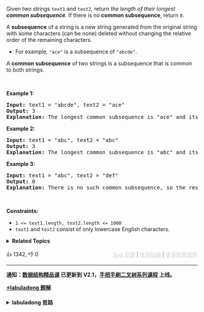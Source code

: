 <p>Given two strings <code>text1</code> and <code>text2</code>, return <em>the length of their longest <strong>common subsequence</strong>. </em>If there is no <strong>common subsequence</strong>, return <code>0</code>.</p>

<p>A <strong>subsequence</strong> of a string is a new string generated from the original string with some characters (can be none) deleted without changing the relative order of the remaining characters.</p>

<ul> 
 <li>For example, <code>"ace"</code> is a subsequence of <code>"abcde"</code>.</li> 
</ul>

<p>A <strong>common subsequence</strong> of two strings is a subsequence that is common to both strings.</p>

<p>&nbsp;</p> 
<p><strong class="example">Example 1:</strong></p>

<pre>
<strong>Input:</strong> text1 = "abcde", text2 = "ace" 
<strong>Output:</strong> 3  
<strong>Explanation:</strong> The longest common subsequence is "ace" and its length is 3.
</pre>

<p><strong class="example">Example 2:</strong></p>

<pre>
<strong>Input:</strong> text1 = "abc", text2 = "abc"
<strong>Output:</strong> 3
<strong>Explanation:</strong> The longest common subsequence is "abc" and its length is 3.
</pre>

<p><strong class="example">Example 3:</strong></p>

<pre>
<strong>Input:</strong> text1 = "abc", text2 = "def"
<strong>Output:</strong> 0
<strong>Explanation:</strong> There is no such common subsequence, so the result is 0.
</pre>

<p>&nbsp;</p> 
<p><strong>Constraints:</strong></p>

<ul> 
 <li><code>1 &lt;= text1.length, text2.length &lt;= 1000</code></li> 
 <li><code>text1</code> and <code>text2</code> consist of only lowercase English characters.</li> 
</ul>

<details><summary><strong>Related Topics</strong></summary>字符串 | 动态规划</details><br>

<div>👍 1342, 👎 0<span style='float: right;'><span style='color: gray;'><a href='https://github.com/labuladong/fucking-algorithm/discussions/939' target='_blank' style='color: lightgray;text-decoration: underline;'>bug 反馈</a> | <a href='https://labuladong.gitee.io/article/fname.html?fname=jb插件简介' target='_blank' style='color: lightgray;text-decoration: underline;'>使用指南</a> | <a href='https://labuladong.github.io/algo/images/others/%E5%85%A8%E5%AE%B6%E6%A1%B6.jpg' target='_blank' style='color: lightgray;text-decoration: underline;'>更多配套插件</a></span></span></div>

<div id="labuladong"><hr>

**通知：[数据结构精品课](https://aep.h5.xeknow.com/s/1XJHEO) 已更新到 V2.1，[手把手刷二叉树系列课程](https://aep.xet.tech/s/3YGcq3) 上线。**



<p><strong><a href="https://labuladong.gitee.io/article/slug.html?slug=longest-common-subsequence" target="_blank">⭐️labuladong 题解</a></strong></p>
<details><summary><strong>labuladong 思路</strong></summary>

## 基本思路

PS：这道题在[《算法小抄》](https://item.jd.com/12759911.html) 的第 117 页。

和 [72. 编辑距离](/problems/edit-distance) 同为经典的双字符串动态规划问题。用两个指针 `i, j` 在两个字符串上游走，这就是「状态」，字符串中的每个字符都有两种「选择」，要么在 `lcs` 中，要么不在。

![](https://labuladong.github.io/pictures/LCS/lcs.png)

`dp[i][j]` 的含义是：对于 `s1[1..i]` 和 `s2[1..j]`，它们的 LCS 长度是 `dp[i][j]`。

![](https://labuladong.github.io/pictures/LCS/lcs.png)

**详细题解：[经典动态规划：最长公共子序列](https://labuladong.github.io/article/fname.html?fname=LCS)**

**标签：[二维动态规划](https://mp.weixin.qq.com/mp/appmsgalbum?__biz=MzAxODQxMDM0Mw==&action=getalbum&album_id=2122017695998050308)，[动态规划](https://mp.weixin.qq.com/mp/appmsgalbum?__biz=MzAxODQxMDM0Mw==&action=getalbum&album_id=1318881141113536512)，子序列**

## 解法代码

提示：🟢 标记的是我写的解法代码，🤖 标记的是 chatGPT 翻译的多语言解法代码。如有错误，可以 [点这里](https://github.com/labuladong/fucking-algorithm/issues/1113) 反馈和修正。

<div class="tab-panel"><div class="tab-nav">
<button data-tab-item="cpp" class="tab-nav-button btn " data-tab-group="default" onclick="switchTab(this)">cpp🤖</button>

<button data-tab-item="python" class="tab-nav-button btn " data-tab-group="default" onclick="switchTab(this)">python🤖</button>

<button data-tab-item="java" class="tab-nav-button btn active" data-tab-group="default" onclick="switchTab(this)">java🟢</button>

<button data-tab-item="go" class="tab-nav-button btn " data-tab-group="default" onclick="switchTab(this)">go🤖</button>

<button data-tab-item="javascript" class="tab-nav-button btn " data-tab-group="default" onclick="switchTab(this)">javascript🤖</button>
</div><div class="tab-content">
<div data-tab-item="cpp" class="tab-item " data-tab-group="default"><div class="highlight">

```cpp
// 注意：cpp 代码由 chatGPT🤖 根据我的 java 代码翻译，旨在帮助不同背景的读者理解算法逻辑。
// 本代码已经通过力扣的测试用例，应该可直接成功提交。

class Solution {
public:
    int longestCommonSubsequence(string s1, string s2) {
        int m = s1.length(), n = s2.length();
        // 定义：s1[0..i-1] 和 s2[0..j-1] 的 lcs 长度为 dp[i][j]
        int dp[m + 1][n + 1];
        // 目标：s1[0..m-1] 和 s2[0..n-1] 的 lcs 长度，即 dp[m][n]
        // base case: dp[0][..] = dp[..][0] = 0
        memset(dp, 0, sizeof(dp));
        
        for (int i = 1; i <= m; i++) {
            for (int j = 1; j <= n; j++) {
                // 现在 i 和 j 从 1 开始，所以要减一
                if (s1[i - 1] == s2[j - 1]) {
                    // s1[i-1] 和 s2[j-1] 必然在 lcs 中
                    dp[i][j] = 1 + dp[i - 1][j - 1];
                } else {
                    // s1[i-1] 和 s2[j-1] 至少有一个不在 lcs 中
                    dp[i][j] = max(dp[i][j - 1], dp[i - 1][j]);
                }
            }
        }

        return dp[m][n];
    }
};
```

</div></div>

<div data-tab-item="python" class="tab-item " data-tab-group="default"><div class="highlight">

```python
# 注意：python 代码由 chatGPT🤖 根据我的 java 代码翻译，旨在帮助不同背景的读者理解算法逻辑。
# 本代码已经通过力扣的测试用例，应该可直接成功提交。

class Solution:
    def longestCommonSubsequence(self, s1: str, s2: str) -> int:
        m, n = len(s1), len(s2)
        # 定义：s1[0..i-1] 和 s2[0..j-1] 的 lcs 长度为 dp[i][j]
        dp = [[0] * (n + 1) for _ in range(m + 1)]
        # 目标：s1[0..m-1] 和 s2[0..n-1] 的 lcs 长度，即 dp[m][n]
        # base case: dp[0][..] = dp[..][0] = 0

        for i in range(1, m + 1):
            for j in range(1, n + 1):
                # 现在 i 和 j 从 1 开始，所以要减一
                if s1[i - 1] == s2[j - 1]:
                    # s1[i-1] 和 s2[j-1] 必然在 lcs 中
                    dp[i][j] = 1 + dp[i - 1][j - 1]
                else:
                    # s1[i-1] 和 s2[j-1] 至少有一个不在 lcs 中
                    dp[i][j] = max(dp[i][j - 1], dp[i - 1][j])

        return dp[m][n]
```

</div></div>

<div data-tab-item="java" class="tab-item active" data-tab-group="default"><div class="highlight">

```java
class Solution {
    public int longestCommonSubsequence(String s1, String s2) {
        int m = s1.length(), n = s2.length();
        // 定义：s1[0..i-1] 和 s2[0..j-1] 的 lcs 长度为 dp[i][j]
        int[][] dp = new int[m + 1][n + 1];
        // 目标：s1[0..m-1] 和 s2[0..n-1] 的 lcs 长度，即 dp[m][n]
        // base case: dp[0][..] = dp[..][0] = 0

        for (int i = 1; i <= m; i++) {
            for (int j = 1; j <= n; j++) {
                // 现在 i 和 j 从 1 开始，所以要减一
                if (s1.charAt(i - 1) == s2.charAt(j - 1)) {
                    // s1[i-1] 和 s2[j-1] 必然在 lcs 中
                    dp[i][j] = 1 + dp[i - 1][j - 1];
                } else {
                    // s1[i-1] 和 s2[j-1] 至少有一个不在 lcs 中
                    dp[i][j] = Math.max(dp[i][j - 1], dp[i - 1][j]);
                }
            }
        }

        return dp[m][n];
    }
}
```

</div></div>

<div data-tab-item="go" class="tab-item " data-tab-group="default"><div class="highlight">

```go
// 注意：go 代码由 chatGPT🤖 根据我的 java 代码翻译，旨在帮助不同背景的读者理解算法逻辑。
// 本代码已经通过力扣的测试用例，应该可直接成功提交。

func longestCommonSubsequence(s1 string, s2 string) int {
    m, n := len(s1), len(s2)
    //定义：s1[0..i-1] 和 s2[0..j-1] 的 lcs 长度为 dp[i][j]
    dp := make([][]int, m+1)
    for i := range dp {
        dp[i] = make([]int, n+1)
    }
    //目标：s1[0..m-1] 和 s2[0..n-1] 的 lcs 长度，即 dp[m][n]
    //base case: dp[0][..] = dp[..][0] = 0

    for i := 1; i <= m; i++ {
        for j := 1; j <= n; j++ {
            //现在 i 和 j 从 1 开始，所以要减一
            if s1[i-1] == s2[j-1] {
                //s1[i-1] 和 s2[j-1] 必然在 lcs 中
                dp[i][j] = 1 + dp[i-1][j-1]
            } else {
                //s1[i-1] 和 s2[j-1] 至少有一个不在 lcs 中
                dp[i][j] = max(dp[i][j-1], dp[i-1][j])
            }
        }
    }

    return dp[m][n]
}

func max(a, b int) int {
    if a > b {
        return a
    }
    return b
}
```

</div></div>

<div data-tab-item="javascript" class="tab-item " data-tab-group="default"><div class="highlight">

```javascript
// 注意：javascript 代码由 chatGPT🤖 根据我的 java 代码翻译，旨在帮助不同背景的读者理解算法逻辑。
// 本代码已经通过力扣的测试用例，应该可直接成功提交。

var longestCommonSubsequence = function(s1, s2) {
    const m = s1.length, n = s2.length;
    // 定义：s1[0..i-1] 和 s2[0..j-1] 的 lcs 长度为 dp[i][j]
    const dp = new Array(m + 1).fill(0).map(() => new Array(n + 1).fill(0));
    // 目标：s1[0..m-1] 和 s2[0..n-1] 的 lcs 长度，即 dp[m][n]
    // base case: dp[0][..] = dp[..][0] = 0

    for (let i = 1; i <= m; i++) {
        for (let j = 1; j <= n; j++) {
            // 现在 i 和 j 从 1 开始，所以要减一
            if (s1.charAt(i - 1) === s2.charAt(j - 1)) {
                // s1[i-1] 和 s2[j-1] 必然在 lcs 中
                dp[i][j] = 1 + dp[i - 1][j - 1];
            } else {
                // s1[i-1] 和 s2[j-1] 至少有一个不在 lcs 中
                dp[i][j] = Math.max(dp[i][j - 1], dp[i - 1][j]);
            }
        }
    }

    return dp[m][n];
};
```

</div></div>
</div></div>

<details open><summary><strong>👉 算法可视化 👈</strong></summary><div class="resizable aspect-ratio-container" style="height: 70vh;">
    <iframe src="https://labuladong.github.io/algo-visualize/" width="100%"
    height="100%" scrolling="auto" frameborder="0"
    style="overflow: auto;" id="iframe_longest-common-subsequence"></iframe>
</div>
<div id="data_longest-common-subsequence" data="iwGAbnVsbAM="></div></details><hr /><br />

**类似题目**：
  - [583. 两个字符串的删除操作 🟠](/problems/delete-operation-for-two-strings)
  - [712. 两个字符串的最小ASCII删除和 🟠](/problems/minimum-ascii-delete-sum-for-two-strings)
  - [剑指 Offer II 095. 最长公共子序列 🟠](/problems/qJnOS7)

</details>
</div>



